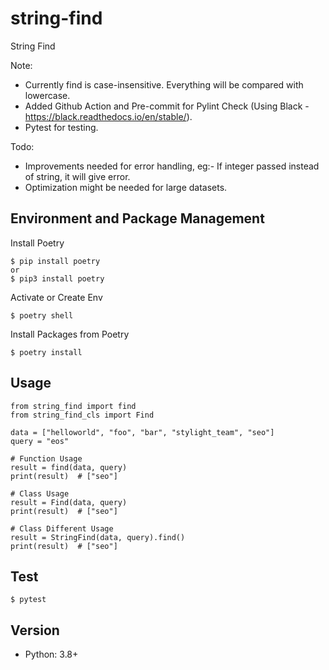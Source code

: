 # string-find
String Find

Note:
* Currently find is case-insensitive. Everything will be compared with lowercase.
* Added Github Action and Pre-commit for Pylint Check (Using Black - https://black.readthedocs.io/en/stable/).
* Pytest for testing.

Todo:
* Improvements needed for error handling, eg:- If integer passed instead of string, it will give error.
* Optimization might be needed for large datasets.

## Environment and Package Management
Install Poetry

    $ pip install poetry
    or
    $ pip3 install poetry

Activate or Create Env

    $ poetry shell

Install Packages from Poetry

    $ poetry install

## Usage

    from string_find import find
    from string_find_cls import Find

    data = ["helloworld", "foo", "bar", "stylight_team", "seo"]
    query = "eos"

    # Function Usage
    result = find(data, query)
    print(result)  # ["seo"]

    # Class Usage
    result = Find(data, query)
    print(result)  # ["seo"]

    # Class Different Usage
    result = StringFind(data, query).find()
    print(result)  # ["seo"]

## Test

    $ pytest

## Version
* Python: 3.8+
